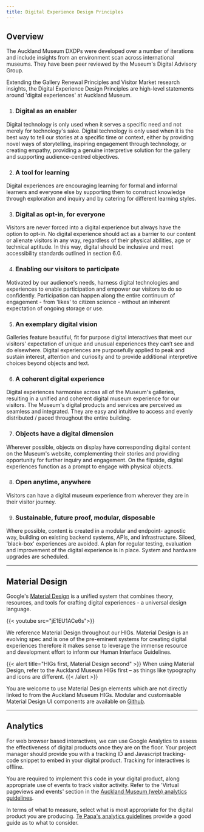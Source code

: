 ```yaml
---
title: Digital Experience Design Principles
---
```


## Overview

The Auckland Museum DXDPs were developed over a number of iterations and include insights from an environment scan across international museums. They have been peer reviewed by the Museum's Digital Advisory Group.

Extending the Gallery Renewal Principles and Visitor Market research insights, the Digital Experience Design Principles are high-level statements around 'digital experiences' at Auckland Museum.


1. ### Digital as an enabler
Digital technology is only used when it serves a specific need and not merely for technology's sake. Digital technology is only used when it is the best way to tell our stories at a specific time or context, either by providing novel ways of storytelling, inspiring engagement through technology, or creating empathy, providing a genuine interpretive solution for the gallery and supporting audience-centred objectives.

2. ### A tool for learning
Digital experiences are encouraging learning for formal and informal learners and everyone else by supporting them to construct knowledge through exploration and inquiry and by catering for different learning styles.

3. ### Digital as opt-in, for everyone
Visitors are never forced into a digital experience but always have the option to opt-in. No digital experience should act as a barrier to our content or alienate visitors in any way, regardless of their physical abilities, age or technical aptitude. In this way, digital should be inclusive and meet accessibility standards outlined in section 6.0.

4. ### Enabling our visitors to participate
Motivated by our audience's needs, harness digital technologies and experiences to enable participation and empower our visitors to do so confidently. Participation can happen along the entire continuum of engagement - from 'likes' to citizen science - without an inherent expectation of ongoing storage or use.

5. ### An exemplary digital vision
Galleries feature beautiful, fit for purpose digital interactives that meet our visitors' expectation of unique and unusual experiences they can’t see and do elsewhere. Digital experiences are purposefully applied to peak and sustain interest, attention and curiosity and to provide additional interpretive choices beyond objects and text.

6. ### A coherent digital experience
Digital experiences harmonise across all of the Museum's galleries, resulting in a unified and coherent digital museum experience for our visitors. The Museum's digital products and services are perceived as seamless and integrated. They are easy and intuitive to access and evenly distributed / paced throughout the entire building.

7. ### Objects have a digital dimension
Wherever possible, objects on display have corresponding digital content on the Museum's website, complementing their stories and providing opportunity for further inquiry and engagement. On the flipside, digital experiences function as a prompt to engage with physical objects.

8. ### Open anytime, anywhere
Visitors can have a digital museum experience from wherever they are in their visitor journey.

9. ### Sustainable, future proof, modular, disposable
Where possible, content is created in a modular and endpoint- agnostic way, building on existing backend systems, APIs, and infrastructure. Siloed, 'black-box' experiences are avoided. A plan for regular testing, evaluation and improvement of the digital experience is in place. System and hardware upgrades are scheduled.

---

## Material Design

Google's [Material Design](https://material.io/) is a unified system that combines theory, resources, and tools for crafting digital experiences - a universal design language.

{{< youtube src="jE1EU1ACe6s">}}

We reference Material Design throughout our HIGs. Material Design is an evolving spec and is one of the pre-eminent systems for creating digital experiences therefore it makes sense to leverage the immense resource and development effort to inform our Human Interface Guidelines.

{{< alert title="HIGs first, Material Design second" >}}
When using Material Design, refer to the Auckland Museum HIGs first – as things like typography and icons are different.
{{< /alert >}}

You are welcome to use Material Design elements which are not directly linked to from the Auckland Museum HIGs. Modular and customisable Material Design UI components are available on [Github](https://github.com/material-components).

---

## Analytics

For web browser based interactives, we can use Google Analytics to assess the effectiveness of
digital products once they are on the floor. Your project manager should provide you with a tracking ID
and Javascript tracking-code snippet to embed in your digital product. Tracking for interactives is
offline.

You are required to implement this code in your digital product, along appropriate use of events to
track visitor activity. Refer to the 'Virtual pageviews and events' section in the [Auckland Museum (web) analytics guidelines](http://www.aucklandmuseum.com/toolkit/google-analytics-tips).

In terms of what to measure, select what is most appropriate for the digital product you are producing. [Te Papa's analytics guidelines](https://te-papa.github.io/_pages/foundations/analytics/) provide a good guide as to what to consider.
